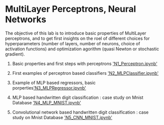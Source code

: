 # MultiLayer Perceptrons, Neural Networks

The objective of this lab is to introduce basic properties of MultiLayer perceptrons, and to get first insights on the roel of different choices for hyperparameters (number of layers, number of neurons, choice of activation functions) and optimization agorithm (quasi Newton or stochastic gradient).

1. Basic properties and first steps with perceptrons ['N1_Perceptron.ipynb'](https://gricad-gitlab.univ-grenoble-alpes.fr/ai-courses/autonomous_systems_ml/-/blob/master/notebooks/10_NN_MLPC/N1_Perceptron.ipynb)

2. First examples of perceptron based classifiers ['N2_MLPClassifier.ipynb'](https://gricad-gitlab.univ-grenoble-alpes.fr/ai-courses/autonomous_systems_ml/-/blob/master/notebooks/10_NN_MLPC/N2_MLPClassifier.ipynb)

3. Example of MLP based regressors, basic porperties['N3_MLPRegressor.ipynb'](https://gricad-gitlab.univ-grenoble-alpes.fr/ai-courses/autonomous_systems_ml/-/blob/master/notebooks/10_NN_MLPC/N3_MLPRegressor.ipynb)

4. MLP based handwritten digit classification : case study on Mnist Database ['N4_MLP_MNIST.ipynb'](https://gricad-gitlab.univ-grenoble-alpes.fr/ai-courses/autonomous_systems_ml/-/blob/master/notebooks/10_NN_MLPC/N4_MLP_MNIST.ipynb)

5. Convolutional network based handwritten digit classification : case study on Mnist Database ['N5_CNN_MNIST.ipynb'](https://gricad-gitlab.univ-grenoble-alpes.fr/ai-courses/autonomous_systems_ml/-/blob/master/notebooks/10_NN_MLPC/N5_CNN_MNIST.ipynb)
